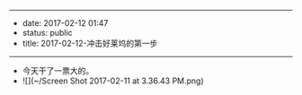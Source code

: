 - --
- date: 2017-02-12 01:47
- status: public
- title: 2017-02-12-冲击好莱坞的第一步
- --
- 今天干了一票大的。
- ![](~/Screen Shot 2017-02-11 at 3.36.43 PM.png)
